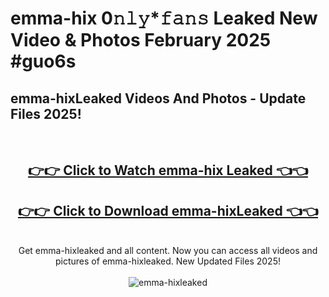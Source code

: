 # emma-hix 0𝚗𝚕𝚢*𝚏𝚊𝚗𝚜 Leaked New Video & Photos February 2025 #guo6s

<h2>emma-hixLeaked Videos And Photos - Update Files 2025!</h2>
<br>
<div align="center">
<h2><a href="https://mediaupload.pro?title=emma-hix&ref=11F" rel="nofollow">👉👉 Click to Watch emma-hix Leaked 👈👈</a></h2>
<h2><a href="https://mediaupload.pro?title=emma-hix&ref=11F" rel="nofollow">👉👉 Click to Download emma-hixLeaked 👈👈</a></h2>
<br>
Get emma-hixleaked and all content. Now you can access all videos and pictures of emma-hixleaked. New Updated Files 2025!
<br>
<br>
<a href="https://mediaupload.pro?title=emma-hix&ref=11F" rel="nofollow" data-target="animated-image.originalLink"><img src="https://i.ibb.co/Gkj2r4b/banner.png" alt="emma-hixleaked" style="max-width: 100%; display: inline-block;" data-target="animated-image.originalImage"></a>
</div>
<br>

